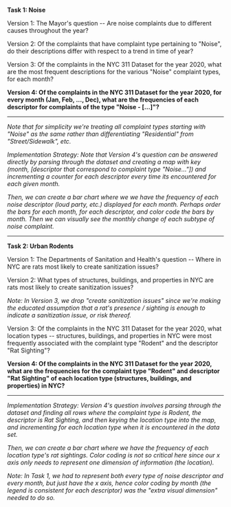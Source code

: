**Task 1: Noise**

Version 1: The Mayor's question -- Are noise complaints due to different causes throughout the year?

Version 2: Of the complaints that have complaint type pertaining to "Noise", do their descriptions differ with respect to a trend in time of year?

Version 3: Of the complaints in the NYC 311 Dataset for the year 2020, what are the most frequent descriptions for the various "Noise" complaint types, for each month?

**Version 4: Of the complaints in the NYC 311 Dataset for the year 2020, for every month (Jan, Feb, ..., Dec), what are the frequencies of each descriptor for complaints of the type "Noise - [...]"?**

----

*Note that for simplicity we're treating all complaint types starting with "Noise" as the same rather than differentiating "Residential" from "Street/Sidewalk", etc.*

*Implementation Strategy: Note that Version 4's question can be answered directly by parsing through the dataset and creating a map with key (month, [descriptor that correspond to complaint type "Noise..."]) and incrementing a counter for each descriptor every time its encountered for each given month.*

*Then, we can create a bar chart where we we have the frequency of each noise descriptor (loud party, etc.) displayed for each month.  Perhaps order the bars for each month, for each descriptor, and color code the bars by month. Then we can visually see the monthly change of each subtype of noise complaint.*

----

**Task 2: Urban Rodents**

Version 1: The Departments of Sanitation and Health's question -- Where in NYC are rats most likely to create sanitization issues?

Version 2: What types of structures, buildings, and properties in NYC are rats most likely to create sanitization issues?

*Note: In Version 3, we drop "create sanitization issues" since we're making the educated assumption that a rat's presence / sighting is enough to indicate a sanitization issue, or risk thereof.*

Version 3: Of the complaints in the NYC 311 Dataset for the year 2020, what location types -- structures, buildings, and properties in NYC were most frequently associated with the complaint type "Rodent" and the descriptor "Rat Sighting"?

**Version 4:  Of the complaints in the NYC 311 Dataset for the year 2020, what are the frequencies for the complaint type "Rodent" and descriptor "Rat Sighting" of each location type (structures, buildings, and properties) in NYC?**

----

*Implementation Strategy: Version 4's question involves parsing through the dataset and finding all rows where the complaint type is Rodent, the descriptor is Rat Sighting, and then keying the location type into the map, and incrementing for each location type when it is encountered in the data set.*

*Then, we can create a bar chart where we have the frequency of each location type's rat sightings.  Color coding is not so critical here since our x axis only needs to represent one dimension of information (the location).*

*Note: In Task 1, we had to represent both every type of noise descriptor and every month, but just have the x axis, hence color coding by month (the legend is consistent for each descriptor) was the "extra visual dimension" needed to do so.*